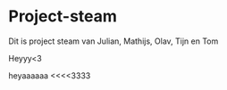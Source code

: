 # Project-steam

Dit is project steam van Julian, Mathijs, Olav, Tijn en Tom

Heyyy<3

heyaaaaaa <<<<3333


